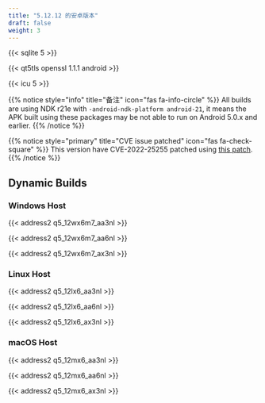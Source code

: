 ```yaml
---
title: "5.12.12 的安卓版本"
draft: false
weight: 3
---
```


{{< sqlite 5 >}}

{{< qt5tls openssl 1.1.1 android >}}

{{< icu 5 >}}

{{% notice style="info" title="备注" icon="fas fa-info-circle" %}}
All builds are using NDK r21e with `-android-ndk-platform android-21`, it means the APK built using these packages may be not able to run on Android 5.0.x and earlier.
{{% /notice %}}

{{% notice style="primary" title="CVE issue patched" icon="fas fa-check-square" %}}
This version have CVE-2022-25255 patched using [this patch](https://codereview.qt-project.org/c/qt/qtbase/+/396020).
{{% /notice %}}

## Dynamic Builds

### Windows Host

{{< address2 q5_12wx6m7_aa3nl >}}

{{< address2 q5_12wx6m7_aa6nl >}}

{{< address2 q5_12wx6m7_ax3nl >}}

### Linux Host

{{< address2 q5_12lx6_aa3nl >}}

{{< address2 q5_12lx6_aa6nl >}}

{{< address2 q5_12lx6_ax3nl >}}

### macOS Host

{{< address2 q5_12mx6_aa3nl >}}

{{< address2 q5_12mx6_aa6nl >}}

{{< address2 q5_12mx6_ax3nl >}}
